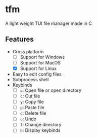 # tfm
A light weight TUI file manager made in C
## Features
- Cross platform
    - [ ] Support for Windows
    - [ ] Support for MacOS
    - [x] Support for Linux
- Easy to edit config files
- Subprocess shell
- Keybinds
    - [ ] `o`: Open file or open directory
    - [ ] `c`: Cut file
    - [ ] `y`: Copy file
    - [ ] `p`: Paste file
    - [ ] `d`: Delete file
    - [ ] `u`: Undo
    - [ ] `l`: Change directory
    - [ ] `h`: Display keybinds
